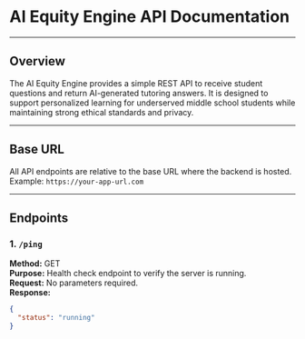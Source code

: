 # AI Equity Engine API Documentation

---

## Overview

The AI Equity Engine provides a simple REST API to receive student questions and return AI-generated tutoring answers. It is designed to support personalized learning for underserved middle school students while maintaining strong ethical standards and privacy.

---

## Base URL

All API endpoints are relative to the base URL where the backend is hosted.  
Example: `https://your-app-url.com`

---

## Endpoints

### 1. `/ping`  
**Method:** GET  
**Purpose:** Health check endpoint to verify the server is running.  
**Request:** No parameters required.  
**Response:**  
```json
{
  "status": "running"
}
